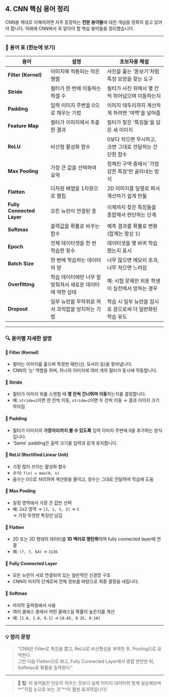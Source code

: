 ## 4. CNN 핵심 용어 정리

CNN을 제대로 이해하려면 자주 등장하는 **전문 용어들**에 대한 개념을 정확히 알고 있어야 합니다. 아래에 CNN에서 꼭 알아야 할 핵심 용어들을 정리했습니다.

---

### 📑 용어 표 (한눈에 보기)

| 용어 | 설명 | 초보자용 해설 |
|------|------|----------------|
| **Filter (Kernel)** | 이미지에 적용되는 작은 행렬 | 사진을 훑는 '돋보기'처럼 특정 모양을 찾는 도구 |
| **Stride** | 필터가 한 번에 이동하는 픽셀 수 | 필터가 사진 위에서 몇 칸씩 뛰어넘으며 이동하는지 |
| **Padding** | 입력 이미지 주변을 0으로 채우는 기법 | 이미지 테두리까지 계산하게 하려면 '여백'을 넣어줌 |
| **Feature Map** | 필터가 이미지에서 추출한 결과 | 필터가 찾은 '특징들'을 담은 새 이미지 |
| **ReLU** | 비선형 활성화 함수 | 0보다 작으면 무시하고, 크면 그대로 전달하는 간단한 함수 |
| **Max Pooling** | 가장 큰 값을 선택하여 요약 | 정해진 구역 중에서 '가장 강한 특징'만 골라내는 방식 |
| **Flatten** | 다차원 배열을 1차원으로 펼침 | 2D 이미지를 일렬로 펴서 계산하기 쉽게 만듦 |
| **Fully Connected Layer** | 모든 뉴런이 연결된 층 | 이제까지 찾은 특징들을 종합해서 판단하는 단계 |
| **Softmax** | 출력값을 확률로 바꾸는 함수 | 예측 결과를 확률로 변환 (합계는 항상 1) |
| **Epoch** | 전체 데이터셋을 한 번 학습한 횟수 | 데이터셋을 몇 바퀴 학습했는지 표시 |
| **Batch Size** | 한 번에 학습하는 데이터의 양 | 너무 많으면 메모리 초과, 너무 적으면 느려짐 |
| **Overfitting** | 학습 데이터에만 너무 잘 맞춰져서 새로운 데이터에 약한 상태 | 예: 시험 문제만 외운 학생이 실전에서 망하는 경우 |
| **Dropout** | 일부 뉴런을 무작위로 꺼서 과적합을 방지하는 기법 | 학습 시 일부 뉴런을 임시로 끔으로써 더 일반화된 학습 유도 |

---

### 🔍 용어별 자세한 설명

#### 🧩 Filter (Kernel)
- 필터는 이미지를 훑으며 특정한 패턴(선, 모서리 등)을 찾아냅니다.
- CNN의 ‘눈’ 역할을 하며, 하나의 이미지에 여러 개의 필터가 동시에 작동합니다.

#### 🧩 Stride
- 필터가 이미지 위를 스캔할 때 **몇 칸씩 건너뛰며 이동**하는지를 결정합니다.
- 예: `stride=1`이면 한 칸씩 이동, `stride=2`이면 두 칸씩 이동 → 결과 이미지 크기 작아짐

#### 🧩 Padding
- 필터가 이미지의 **가장자리까지 볼 수 있도록** 입력 이미지 주변에 0을 추가하는 방식입니다.
- 'Same' padding은 출력 크기를 입력과 같게 유지합니다.

#### 🧩 ReLU (Rectified Linear Unit)
- 가장 많이 쓰이는 활성화 함수
- 수식: `f(x) = max(0, x)`
- 음수는 0으로 처리하여 계산량을 줄이고, 양수는 그대로 전달하여 학습에 도움

#### 🧩 Max Pooling
- 일정 영역에서 가장 큰 값만 선택
- 예: 2x2 영역 → `[3, 1, 5, 2]` → `5`  
  → 가장 뚜렷한 특징만 남김

#### 🧩 Flatten
- 2D 또는 3D 형태의 데이터를 **1D 벡터로 평탄화**하여 fully connected layer에 연결
- 예: `(7, 7, 64)` → `3136`

#### 🧩 Fully Connected Layer
- 모든 뉴런이 서로 연결되어 있는 일반적인 신경망 구조
- CNN의 마지막 단계로써 전체 정보를 바탕으로 최종 결정을 내립니다.

#### 🧩 Softmax
- 마지막 출력층에서 사용
- 여러 클래스 중에서 어떤 클래스일 확률이 높은지를 계산
- 예: `[2.0, 1.0, 0.1]` → `[0.65, 0.25, 0.10]`

---

### 💡 정리 문장

> "CNN은 Filter로 특징을 뽑고, ReLU로 비선형성을 부여한 후, Pooling으로 요약한다.  
> 그런 다음 Flatten으로 펴고, Fully Connected Layer에서 종합 판단한 뒤, Softmax로 확률을 출력한다."

---

> 📘 **팁**: 이 용어들은 단순히 외우는 것보다 실제 이미지 데이터와 함께 실습해보며 **"직접 눈으로 보는 것"**이 훨씬 효과적입니다!
